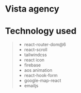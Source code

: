 # Vista agency

# Technology used

> - react-router-dom@6
> - react-scroll
> - tailwindcss
> - react icon
> - firebase
> - aos animation
> - react-hook-form
> - google-map-react
> - emailjs
